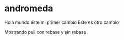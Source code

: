 # andromeda
Hola mundo este mi primer cambio
Este es otro cambio

Mostrando pull con rebase y sin rebase
